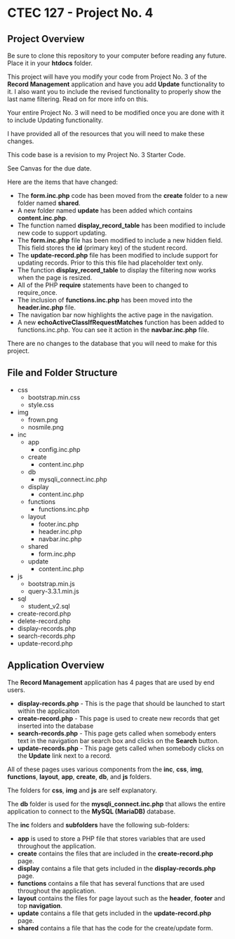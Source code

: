 # CTEC 127 - Project No. 4

## Project Overview

Be sure to clone this repository to your computer before reading any future. Place it in your **htdocs** folder.

This project will have you modify your code from Project No. 3 of the **Record Management** application and have you add **Update** functionality to it. I also want you to include the revised functionality to properly show the last name filtering. Read on for more info on this.

Your entire Project No. 3 will need to be modified once you are done with it to include Updating functionality.

I have provided all of the resources that you will need to make these changes.

This code base is a revision to my Project No. 3 Starter Code.

See Canvas for the due date.

Here are the items that have changed:

- The **form.inc.php** code has been moved from the **create** folder to a new folder named **shared**.
- A new folder named **update** has been added which contains **content.inc.php**.
- The function named **display_record_table** has been modified to include new code to support updating.
- The **form.inc.php** file has been modified to include a new hidden field. This field stores the **id** (primary key) of the student record.
- The **update-record.php** file has been modified to include support for updating records. Prior to this this file had placeholder text only.
- The function **display_record_table** to display the filtering now works when the page is resized.
- All of the PHP **require** statements have been to changed to require_once.
- The inclusion of **functions.inc.php** has been moved into the **header.inc.php** file.
- The navigation bar now highlights the active page in the navigation.
- A new **echoActiveClassIfRequestMatches** function has been added to functions.inc.php. You can see it action in the **navbar.inc.php** file.

There are no changes to the database that you will need to make for this project.

## File and Folder Structure

- css
  - bootstrap.min.css
  - style.css
- img
  - frown.png
  - nosmile.png
- inc
  - app
    - config.inc.php
  - create
    - content.inc.php
  - db
    - mysqli_connect.inc.php
  - display
    - content.inc.php
  - functions
    - functions.inc.php
  - layout
    - footer.inc.php
    - header.inc.php
    - navbar.inc.php
  - shared
    - form.inc.php
  - update
    - content.inc.php
- js
  - bootstrap.min.js
  - query-3.3.1.min.js
- sql
  - student_v2.sql
- create-record.php
- delete-record.php
- display-records.php
- search-records.php
- update-record.php

## Application Overview

The **Record Management** application has 4 pages that are used by end users.

- **display-records.php** - This is the page that should be launched to start within the applicaiton
- **create-record.php** - This page is used to create new records that get inserted into the database
- **search-records.php** - This page gets called when somebody enters text in the navigation bar search box and clicks on the **Search** button.
- **update-records.php** - This page gets called when somebody clicks on the **Update** link next to a record.

All of these pages uses various components from the **inc**, **css**, **img**, **functions**, **layout**, **app**, **create**, **db**, and **js** folders.

The folders for **css**, **img** and **js** are self explanatory.

The **db** folder is used for the **mysqli_connect.inc.php** that allows the entire application to connect to the **MySQL (MariaDB)** database.

The **inc** folders and **subfolders** have the following sub-folders:

- **app** is used to store a PHP file that stores variables that are used throughout the application.
- **create** contains the files that are included in the **create-record.php** page.
- **display** contains a file that gets included in the **display-records.php** page.
- **functions** contains a file that has several functions that are used throughout the application.
- **layout** contains the files for page layout such as the **header**, **footer** and top **navigation**.
- **update** contains a file that gets included in the **update-record.php** page.
- **shared** contains a file that has the code for the create/update form.
